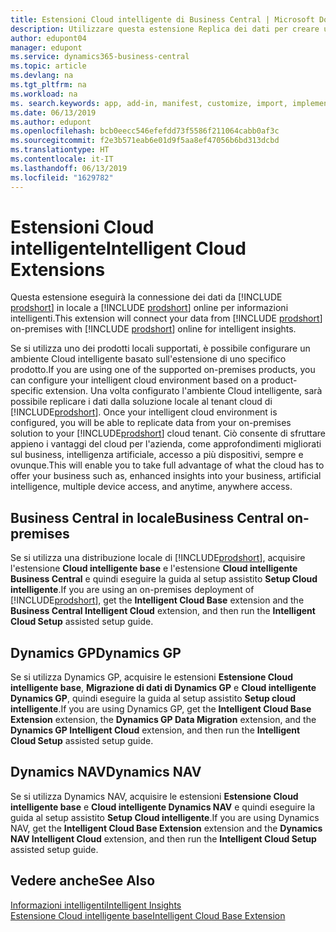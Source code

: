 ```yaml
---
title: Estensioni Cloud intelligente di Business Central | Microsoft Docs
description: Utilizzare questa estensione Replica dei dati per creare una copia dei dati nel cloud in modo da connettersi a Cloud intelligente.
author: edupont04
manager: edupont
ms.service: dynamics365-business-central
ms.topic: article
ms.devlang: na
ms.tgt_pltfrm: na
ms.workload: na
ms. search.keywords: app, add-in, manifest, customize, import, implement
ms.date: 06/13/2019
ms.author: edupont
ms.openlocfilehash: bcb0eecc546efefdd73f5586f211064cabb0af3c
ms.sourcegitcommit: f2e3b571eab6e01d9f5aa8ef47056b6bd313dcbd
ms.translationtype: HT
ms.contentlocale: it-IT
ms.lasthandoff: 06/13/2019
ms.locfileid: "1629782"
---
```

# <a name="intelligent-cloud-extensions"></a><span data-ttu-id="cc14a-103">Estensioni Cloud intelligente</span><span class="sxs-lookup"><span data-stu-id="cc14a-103">Intelligent Cloud Extensions</span></span>

<span data-ttu-id="cc14a-104">Questa estensione eseguirà la connessione dei dati da [!INCLUDE [prodshort](includes/prodshort.md)] in locale a [!INCLUDE [prodshort](includes/prodshort.md)] online per informazioni intelligenti.</span><span class="sxs-lookup"><span data-stu-id="cc14a-104">This extension will connect your data from [!INCLUDE [prodshort](includes/prodshort.md)] on-premises with [!INCLUDE [prodshort](includes/prodshort.md)] online for intelligent insights.</span></span>  

<span data-ttu-id="cc14a-105">Se si utilizza uno dei prodotti locali supportati, è possibile configurare un ambiente Cloud intelligente basato sull'estensione di uno specifico prodotto.</span><span class="sxs-lookup"><span data-stu-id="cc14a-105">If you are using one of the supported on-premises products, you can configure your intelligent cloud environment based on a product-specific extension.</span></span><span data-ttu-id="cc14a-106"> Una volta configurato l'ambiente Cloud intelligente, sarà possibile replicare i dati dalla soluzione locale al tenant cloud di [!INCLUDE[prodshort](includes/prodshort.md)].</span><span class="sxs-lookup"><span data-stu-id="cc14a-106"> Once your intelligent cloud environment is configured, you will be able to replicate data from your on-premises solution to your [!INCLUDE[prodshort](includes/prodshort.md)] cloud tenant.</span></span> <span data-ttu-id="cc14a-107">Ciò consente di sfruttare appieno i vantaggi del cloud per l'azienda, come approfondimenti migliorati sul business, intelligenza artificiale, accesso a più dispositivi, sempre e ovunque.</span><span class="sxs-lookup"><span data-stu-id="cc14a-107">This will enable you to take full advantage of what the cloud has to offer your business such as, enhanced insights into your business, artificial intelligence, multiple device access, and anytime, anywhere access.</span></span>  

## <a name="business-central-on-premises"></a><span data-ttu-id="cc14a-108">Business Central in locale</span><span class="sxs-lookup"><span data-stu-id="cc14a-108">Business Central on-premises</span></span>
<span data-ttu-id="cc14a-109">Se si utilizza una distribuzione locale di [!INCLUDE[prodshort](includes/prodshort.md)], acquisire l'estensione **Cloud intelligente base** e l'estensione **Cloud intelligente Business Central** e quindi eseguire la guida al setup assistito **Setup Cloud intelligente**.</span><span class="sxs-lookup"><span data-stu-id="cc14a-109">If you are using an on-premises deployment of [!INCLUDE[prodshort](includes/prodshort.md)], get the **Intelligent Cloud Base** extension and the **Business Central Intelligent Cloud** extension, and then run the **Intelligent Cloud Setup** assisted setup guide.</span></span>  

## <a name="dynamics-gp"></a><span data-ttu-id="cc14a-110">Dynamics GP</span><span class="sxs-lookup"><span data-stu-id="cc14a-110">Dynamics GP</span></span>
<span data-ttu-id="cc14a-111">Se si utilizza Dynamics GP, acquisire le estensioni **Estensione Cloud intelligente base**, **Migrazione di dati di Dynamics GP** e **Cloud intelligente Dynamics GP**, quindi eseguire la guida al setup assistito **Setup cloud intelligente**.</span><span class="sxs-lookup"><span data-stu-id="cc14a-111">If you are using Dynamics GP, get the **Intelligent Cloud Base Extension** extension, the **Dynamics GP Data Migration** extension, and the **Dynamics GP Intelligent Cloud** extension, and then run the **Intelligent Cloud Setup** assisted setup guide.</span></span>  

## <a name="dynamics-nav"></a><span data-ttu-id="cc14a-112">Dynamics NAV</span><span class="sxs-lookup"><span data-stu-id="cc14a-112">Dynamics NAV</span></span>
<span data-ttu-id="cc14a-113">Se si utilizza Dynamics NAV, acquisire le estensioni **Estensione Cloud intelligente base** e **Cloud intelligente Dynamics NAV** e quindi eseguire la guida al setup assistito **Setup Cloud intelligente**.</span><span class="sxs-lookup"><span data-stu-id="cc14a-113">If you are using Dynamics NAV, get the **Intelligent Cloud Base Extension** extension and the **Dynamics NAV Intelligent Cloud** extension, and then run the **Intelligent Cloud Setup** assisted setup guide.</span></span>  

## <a name="see-also"></a><span data-ttu-id="cc14a-114">Vedere anche</span><span class="sxs-lookup"><span data-stu-id="cc14a-114">See Also</span></span>

[<span data-ttu-id="cc14a-115">Informazioni intelligenti</span><span class="sxs-lookup"><span data-stu-id="cc14a-115">Intelligent Insights</span></span>](about-intelligent-cloud.md)  
[<span data-ttu-id="cc14a-116">Estensione Cloud intelligente base</span><span class="sxs-lookup"><span data-stu-id="cc14a-116">Intelligent Cloud Base Extension</span></span>](ui-extensions-intelligent-cloud.md)  
